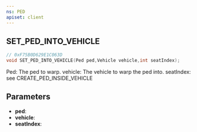 ```yaml
---
ns: PED
apiset: client
---
```

## SET_PED_INTO_VEHICLE

```c
// 0xF75B0D629E1C063D
void SET_PED_INTO_VEHICLE(Ped ped,Vehicle vehicle,int seatIndex);
```

Ped: The ped to warp.
vehicle: The vehicle to warp the ped into.
seatIndex: see CREATE_PED_INSIDE_VEHICLE

## Parameters
* **ped**:
* **vehicle**:
* **seatIndex**:



